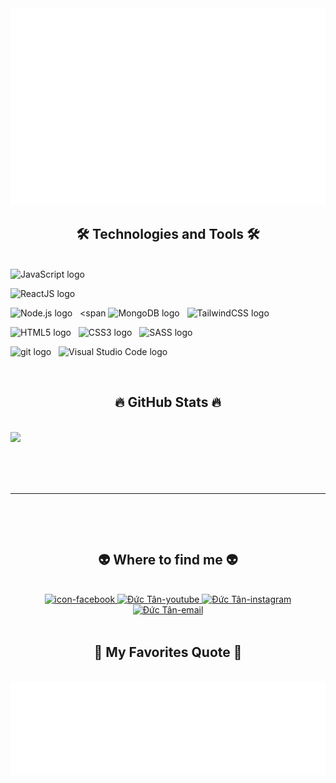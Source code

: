 <!-- Trungquandev -->
<a href="#" target="_blank">
  <img src="trungquandev.svg" width="1200" alt="Đức Tân-official" />
</a>

<h2 align="center">🛠 Technologies and Tools 🛠</h2>
<br>
<!-- https://simpleicons.org/ -->
<span><img src="https://img.shields.io/badge/JavaScript-282C34?logo=javascript&logoColor=F7DF1E" alt="JavaScript logo" title="JavaScript" height="25" /></span>
&nbsp;

<span><img src="https://img.shields.io/badge/ReactJS-282C34?logo=react&logoColor=61DAFB" alt="ReactJS logo" title="ReactJS" height="25" /></span>
&nbsp;

<span><img src="https://img.shields.io/badge/Node.js-282C34?logo=node.js&logoColor=00F200" alt="Node.js logo" title="Node.js" height="25" /></span>
&nbsp;
<span
<span><img src="https://img.shields.io/badge/MongoDB-282C34?logo=mongodb&logoColor=47A248" alt="MongoDB logo" title="MongoDB" height="25" /></span>
&nbsp;
<span><img src="https://img.shields.io/badge/Tailwind%20CSS-282C34?logo=tailwind-css&logoColor=38B2AC" alt="TailwindCSS logo" title="TailwindCSS" height="25" /></span>
&nbsp;

<span><img src="https://img.shields.io/badge/HTML5-282C34?logo=html5&logoColor=E34F26" alt="HTML5 logo" title="HTML5" height="25" /></span>
&nbsp;
<span><img src="https://img.shields.io/badge/CSS3-282C34?logo=css3&logoColor=1572B6" alt="CSS3 logo" title="CSS3" height="25" /></span>
&nbsp;
<span><img src="https://img.shields.io/badge/Sass-282C34?logo=sass&logoColor=CC6699" alt="SASS logo" title="SASS" height="25" /></span>
&nbsp;


<span><img src="https://img.shields.io/badge/git-282C34?logo=git&logoColor=F05032" alt="git logo" title="git" height="25" /></span>
&nbsp;
<span><img src="https://img.shields.io/badge/VS%20Code-282C34?logo=visual-studio-code&logoColor=007ACC" alt="Visual Studio Code logo" title="Visual Studio Code" height="25" /></span>
&nbsp;

<br>

<h2 align="center">🔥 GitHub Stats 🔥</h2>
<!-- https://github.com/anuraghazra/github-readme-stats -->
<br>
<a href="https://visitcount.itsvg.in">
  <img src="https://visitcount.itsvg.in/api?id=ductan2&label=&icon=7&pretty=true" />
</a>
<div align=center>
<!--   <a href="#" title="Đức Tân">
    <img width="315" align="center" src="https://github-readme-stats.vercel.app/api/top-langs/?username=trungquandev&hide=c%23,powershell,Mathematica,Ruby,Objective-C,Objective-C%2b%2b,Cuda&title_color=61dafb&text_color=ffffff&icon_color=61dafb&bg_color=20232a&langs_count=8&layout=compact&border_color=61dafb&hide_border=true" />
  </a> -->
 <p><img src="https://github-readme-stats.vercel.app/api?username=ductan2&theme=tokyonight&hide_border=false&include_all_commits=true&count_private=false" alt=""><br/>
<img src="https://github-readme-streak-stats.herokuapp.com/?user=ductan2&theme=tokyonight&hide_border=false" alt=""><br/>
<img src="https://github-readme-stats.vercel.app/api/top-langs/?username=ductan2&theme=tokyonight&hide_border=false&include_all_commits=true&count_private=false&layout=compact" alt=""></p>
<hr>
<p><a href="https://visitcount.itsvg.in"><img src="https://visitcount.itsvg.in/api?id=ductan2&icon=0&color=0" alt=""></a></p>


<!--   <a href="#" title="Đức Tân">
    <img align="right" width="434" src="https://github-readme-stats.vercel.app/api?username=trungquandev&show_icons=true&theme=react&border_color=61dafb&hide_border=true" />
  </a> -->
</div>

<br>

<h2 align="center">👽 Where to find me 👽</h2>
<br>
<!-- https://icons8.com -->
<div align="center">
  <a href="https://www.facebook.com/profile.php?id=100035083476860" target="blank">
    <img src="https://img.icons8.com/bubbles/100/000000/facebook-new.png" alt="icon-facebook" />
  </a>
  <a href="https://www.youtube.com/channel/UC9uu4Bkm47KEF4jD-Fc8fjg/featured" target="blank">
    <img src="https://img.icons8.com/bubbles/100/000000/youtube-squared.png" alt="Đức Tân-youtube" />
  </a>

  <a href="https://instagram.com/trungquandev" target="blank">
    <img src="https://img.icons8.com/bubbles/100/000000/instagram.png" alt="Đức Tân-instagram" />
  </a>
  <a href="ndt11102003@gmail.com" target="top">
    <img src="https://img.icons8.com/bubbles/100/000000/apple-mail.png" alt="Đức Tân-email" />
  </a>
</div>

<br>

<h2 align="center">📑 My Favorites Quote 📑</h2>
<br>
<a href="#" target="_blank">
  <img src="trungquandev-quotes.svg" width="846" height="150" alt="Đức Tân-official" />
</a>


